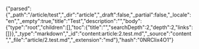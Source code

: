 {"parsed":{"_path":"/article/test","_dir":"article","_draft":false,"_partial":false,"_locale":"en","_empty":true,"title":"Test","description":"","body":{"type":"root","children":[],"toc":{"title":"","searchDepth":2,"depth":2,"links":[]}},"_type":"markdown","_id":"content:article:2.test.md","_source":"content","_file":"article/2.test.md","_extension":"md"},"hash":"0NRClix4O1"}